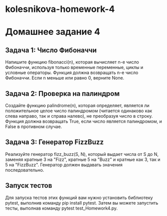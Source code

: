 # kolesnikova-homework-4
# Домашнее задание 4

## Задача 1: Число Фибоначчи
Напишите функцию fibonacci(n), которая вычисляет n-е число Фибоначчи, используя только временные переменные, циклы и условные операторы. Функция должна возвращать n-е число Фибоначчи. Если n меньше или равно 0, верните None.

## Задача 2: Проверка на палиндром
Создайте функцию palindrome(n), которая определяет, является ли положительное целое число палиндромом (читается одинаково как слева направо, так и справа налево), не преобразуя число в строку. Функция должна возвращать True, если число является палиндромом, и False в противном случае.

## Задача 3: Генератор FizzBuzz
Реализуйте генератор fizz_buzz(S, N), который выдает числа от S до N, заменяя кратные 3 на "Fizz", кратные 5 на "Buzz" и кратные как 3, так и 5 на "FizzBuzz". Генератор должен выдавать значения последовательно.

## Запуск тестов
Для запуска тестов этих функций вам нужно установить библиотеку pytest, выполнив команду pip install pytest. Затем вы можете запустить тесты, выполнав команду pytest test_Homework4.py.
